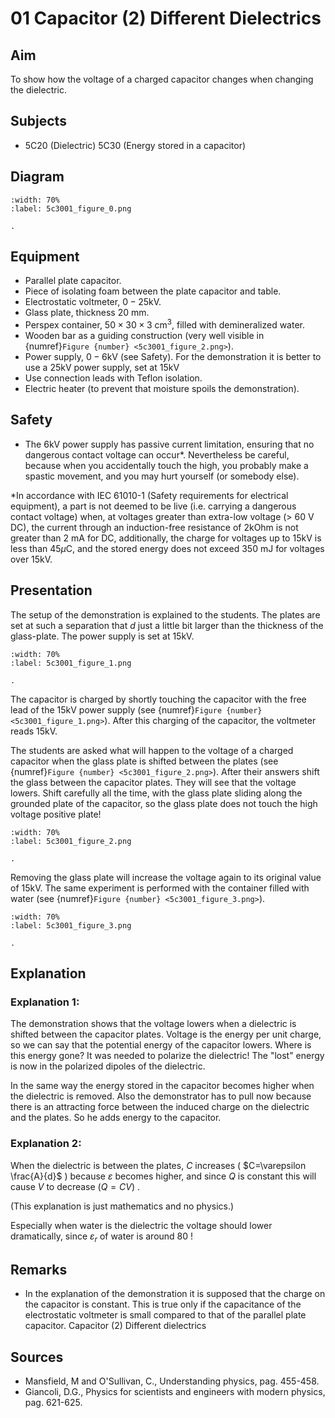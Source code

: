 # 01 Capacitor (2) Different Dielectrics
  
## Aim   
 To show how the voltage of a charged capacitor changes when changing the dielectric.   
  
## Subjects   
* 5C20 (Dielectric) 5C30 (Energy stored in a capacitor)   

## Diagram
   
```{figure} figures/figure_0.png  
:width: 70%  
:label: 5c3001_figure_0.png  

. 
```

## Equipment
- Parallel plate capacitor.
- Piece of isolating foam between the plate capacitor and table.
- Electrostatic voltmeter, $0-25 \mathrm{kV}$.
- Glass plate, thickness $20 \mathrm{~mm}$.
- Perspex container, $50 \times 30 \times 3 \mathrm{~cm}^{3}$, filled with demineralized water.
- Wooden bar as a guiding construction (very well visible in {numref}`Figure {number} <5c3001_figure_2.png>`).
- Power supply, $0-6 \mathrm{kV}$ (see Safety). For the demonstration it is better to use a $25 \mathrm{kV}$ power supply, set at $15 \mathrm{kV}$
- Use connection leads with Teflon isolation.
- Electric heater (to prevent that moisture spoils the demonstration).
  
## Safety   
 
- The $6 \mathrm{kV}$ power supply has passive current limitation, ensuring that no dangerous contact voltage can occur*. Nevertheless be careful, because when you accidentally touch the high, you probably make a spastic movement, and you may hurt yourself (or somebody else).

*In accordance with IEC 61010-1 (Safety requirements for electrical equipment), a part is not deemed to be live (i.e. carrying a dangerous contact voltage) when, at voltages greater than extra-low voltage (> $60 \mathrm{~V}$ DC), the current through an induction-free resistance of $2 \mathrm{kOhm}$ is not greater than $2 \mathrm{~mA}$ for DC, additionally, the charge for voltages up to $15 \mathrm{kV}$ is less than $45 \mu \mathrm{C}$, and the stored energy does not exceed $350 \mathrm{~mJ}$ for voltages over $15 \mathrm{kV}$.
  
## Presentation   
The setup of the demonstration is explained to the students. The plates are set at such a separation that $d$ just a little bit larger than the thickness of the glass-plate. The power supply is set at $15 \mathrm{kV}$. 
```{figure} figures/figure_1.png  
:width: 70%  
:label: 5c3001_figure_1.png  

. 
```
The capacitor is charged by shortly touching the capacitor with the free lead of the $15 \mathrm{kV}$ power supply (see {numref}`Figure {number} <5c3001_figure_1.png>`). After this charging of the capacitor, the voltmeter reads $15 \mathrm{kV}$.

The students are asked what will happen to the voltage of a charged capacitor when the glass plate is shifted between the plates (see {numref}`Figure {number} <5c3001_figure_2.png>`). After their answers shift the glass between the capacitor plates. They will see that the voltage lowers. Shift carefully all the time, with the glass plate sliding along the grounded plate of the capacitor, so the glass plate does not touch the high voltage positive plate! 
```{figure} figures/figure_2.png  
:width: 70%  
:label: 5c3001_figure_2.png  

. 
```
Removing the glass plate will increase the voltage again to its original value of $15 \mathrm{kV}$.  The same experiment is performed with the container filled with water (see {numref}`Figure {number} <5c3001_figure_3.png>`).

```{figure} figures/figure_3.png  
:width: 70%  
:label: 5c3001_figure_3.png  

. 
```
   
  
## Explanation   
### Explanation 1:
The demonstration shows that the voltage lowers when a dielectric is shifted between the capacitor plates. Voltage is the energy per unit charge, so we can say that the potential energy of the capacitor lowers. Where is this energy gone? It was needed to polarize the dielectric! The "lost" energy is now in the polarized dipoles of the dielectric.

In the same way the energy stored in the capacitor becomes higher when the dielectric is removed. Also the demonstrator has to pull now because there is an attracting force between the induced charge on the dielectric and the plates. So he adds energy to the capacitor.

### Explanation 2:
When the dielectric is between the plates, $C$ increases ( $C=\varepsilon \frac{A}{d}$ ) because $\varepsilon$ becomes higher, and since $Q$ is constant this will cause $V$ to decrease $(Q=C V)$ .

(This explanation is just mathematics and no physics.)

Especially when water is the dielectric the voltage should lower dramatically, since $\varepsilon_{r}$ of water is around 80 !  
  
## Remarks
 *  In the explanation of the demonstration it is supposed that the charge on the capacitor is constant. This is true only if the capacitance of the electrostatic voltmeter is small compared to that of the parallel plate capacitor.  Capacitor (2) Different dielectrics
     
  
## Sources
 *  Mansfield, M and O'Sullivan, C., Understanding physics, pag. 455-458. 
 *  Giancoli, D.G., Physics for scientists and engineers with modern physics, pag. 621-625.
  